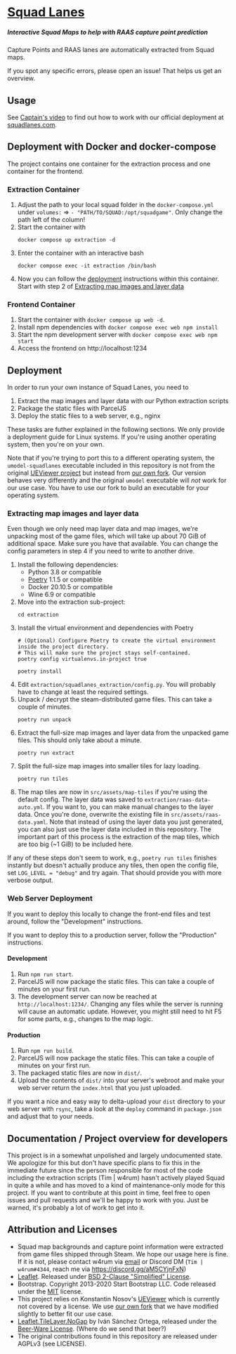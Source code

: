 # [Squad Lanes](https://squadlanes.com)
##### Interactive Squad Maps to help with RAAS capture point prediction

Capture Points and RAAS lanes are automatically extracted from Squad maps.

If you spot any specific errors, please open an issue!
That helps us get an overview.

## Usage
See [Captain's video](https://youtu.be/OFGYkDxdRYE?t=498) to find out how to work with our official deployment at [squadlanes.com](https://squadlanes.com).

## Deployment with Docker and docker-compose

The project contains one container for the extraction process and one container for the frontend.

### Extraction Container

1. Adjust the path to your local squad folder in the `docker-compose.yml` under `volumes:` => `- "PATH/TO/SQUAD:/opt/squadgame"`. Only change the path left of the column!
2. Start the container with
   ```shell
   docker compose up extraction -d
   ```
3. Enter the container with an interactive bash
   ```shell
   docker compose exec -it extraction /bin/bash
   ```
4. Now you can follow the [deployment](#deployment) instructions within this container. Start with step 2 of [Extracting map images and layer data](#extracting-map-images-and-layer-data)

### Frontend Container

1. Start the container with `docker compose up web -d`.
2. Install npm dependencies with `docker compose exec web npm install`
3. Start the npm development server with `docker compose exec web npm start`
4. Access the frontend on http://localhost:1234

## Deployment
In order to run your own instance of Squad Lanes, you need to
1. Extract the map images and layer data with our Python extraction scripts
2. Package the static files with ParcelJS
3. Deploy the static files to a web server, e.g., nginx

These tasks are futher explained in the following sections.
We only provide a deployment guide for Linux systems.
If you're using another operating system, then you're on your own.

Note that if you're trying to port this to a different operating system,
the `umodel-squadlanes` executable included in this repository is not from the
original [UEViewer project](https://github.com/gildor2/UEViewer) but instead
from [our own fork](https://github.com/w4rum/UEViewer).
Our version behaves very differently and the original `umodel` executable will
*not* work for our use case.
You have to use our fork to build an executable for your operating system.

### Extracting map images and layer data
Even though we only need map layer data and map images, we're unpacking most of the
game files, which will take up about 70 GiB of additional space.
Make sure you have that available.
You can change the config parameters in step 4 if you need to write to another
drive.

1. Install the following dependencies:
    - Python 3.8 or compatible
    - [Poetry](https://python-poetry.org/) 1.1.5 or compatible
    - Docker 20.10.5 or compatible
    - Wine 6.9 or compatible
2. Move into the extraction sub-project:
    ```shell
    cd extraction  
    ```
3. Install the virtual environment and dependencies with Poetry
    ```shell
    # (Optional) Configure Poetry to create the virtual environment inside the project directory.
    # This will make sure the project stays self-contained.
    poetry config virtualenvs.in-project true

    poetry install
    ```
4. Edit `extraction/squadlanes_extraction/config.py`.
    You will probably have to change at least the required settings.
5. Unpack / decrypt the steam-distributed game files.
    This can take a couple of minutes.
    ```shell
    poetry run unpack
    ```
6. Extract the full-size map images and layer data from the unpacked game files.
    This should only take about a minute.
    ```shell
    poetry run extract
    ```
7. Split the full-size map images into smaller tiles for lazy loading.
    ```shell
    poetry run tiles
    ```
8. The map tiles are now in `src/assets/map-tiles` if you're using the default config.
    The layer data was saved to `extraction/raas-data-auto.yml`.
    If you want to, you can make manual changes to the layer data.
    Once you're done, overwrite the existing file in `src/assets/raas-data.yaml`.
    Note that instead of using the layer data you just generated, you can also just use
    the layer data included in this repository.
    The important part of this process is the extraction of the map tiles, which are too
    big (~1 GiB) to be included here.
   
If any of these steps don't seem to work, e.g., `poetry run tiles` finishes instantly but doesn't 
actually produce any tiles, then open the config file, set `LOG_LEVEL = "debug"` and try again.
That should provide you with more verbose output.

### Web Server Deployment

If you want to deploy this locally to change the front-end files and test around, follow the
"Development" instructions.

If you want to deploy this to a production server, follow the "Production" instructions.

#### Development
1. Run `npm run start`.
2. ParcelJS will now package the static files.
   This can take a couple of minutes on your first run.
3. The development server can now be reached at `http://localhost:1234/`.
   Changing any files while the server is running will cause an automatic update.
   However, you might still need to hit F5 for some parts, e.g., changes to the map
   logic.
   
#### Production
1. Run `npm run build`.
2. ParcelJS will now package the static files.
   This can take a couple of minutes on your first run.
3. The packaged static files are now in `dist/`.
4. Upload the contents of `dist/` into your server's webroot and make your web server
   return the `index.html` that you just uploaded.
   
If you want a nice and easy way to delta-upload your `dist` directory to your web server
with `rsync`, take a look at the `deploy` command in `package.json` and adjust that to
your needs.

## Documentation / Project overview for developers
This project is in a somewhat unpolished and largely undocumented state.
We apologize for this but don't have specific plans to fix this in the immediate future
since the person responsible for most of the code including the extraction scripts 
(Tim | w4rum) hasn't actively played Squad in quite a while and has moved to a kind
of maintenance-only mode for this project.
If you want to contribute at this point in time, feel free to open issues and pull
requests and we'll be happy to work with you.
Just be warned, it's probably a lot of work to get into it.


## Attribution and Licenses
- Squad map backgrounds and capture point information were extracted from game files
  shipped through Steam.
  We hope our usage here is fine.
  If it is not, please contact w4rum via [email](mailto:tim.schmidt@khorne.faith) or
  Discord DM (`Tim | w4rum#4344`, reach me via https://discord.gg/aM5CYjnFxN)
- [Leaflet](https://github.com/Leaflet/Leaflet). Released under
  [BSD 2-Clause "Simplified" License](https://github.com/Leaflet/Leaflet/blob/master/LICENSE).
- Bootstrap. Copyright 2013-2020 Start Bootstrap LLC. Code released under the
  [MIT](https://github.com/StartBootstrap/startbootstrap-simple-sidebar/blob/gh-pages/LICENSE)
  license.
- This project relies on Konstantin Nosov's
  [UEViewer](https://github.com/gildor2/UEViewer) which is currently not covered by a
  license.
  We use [our own fork](https://github.com/w4rum/UEViewer) that we have modified
  slightly to better fit our use case.
- [Leaflet.TileLayer.NoGap](https://github.com/Leaflet/Leaflet.TileLayer.NoGap) by
  Iván Sánchez Ortega, released under the
  [Beer-Ware License](https://github.com/Leaflet/Leaflet.TileLayer.NoGap/blob/master/LICENSE).
  (Where do we send that beer?)
- The original contributions found in this repository are released under AGPLv3
  (see LICENSE).
